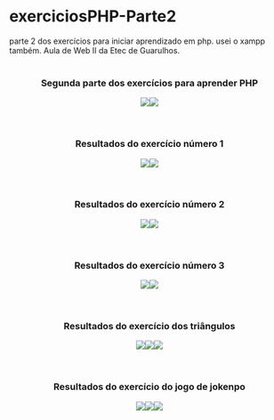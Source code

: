 # exerciciosPHP-Parte2
parte 2 dos exercícios para iniciar aprendizado em php. usei o xampp também. Aula de Web II da Etec de Guarulhos.
<br><br>
<div align="center">
  <h3>Segunda parte dos exercícios para aprender PHP</h3>
  <img src="ImagensEx/1.png"><img src="ImagensEx/2.png">
</div>
<br><br>
<div align="center">
  <h3>Resultados do exercício número 1</h3>
  <img src="ImagensEx/3.png"><img src="ImagensEx/4.png">
</div>
<br><br>
<div align="center">
  <h3>Resultados do exercício número 2</h3>
  <img src="ImagensEx/5.png"><img src="ImagensEx/6.png">
</div>
<br><br>
<div align="center">
  <h3>Resultados do exercício número 3</h3>
  <img src="ImagensEx/7.png"><img src="ImagensEx/8.png">
</div>
<br><br>
<div align="center">
  <h3>Resultados do exercício dos triângulos</h3>
  <img src="ImagensEx/9.png"><img src="ImagensEx/10.png"><img src="ImagensEx/11.png">
</div>
<br><br>
<div align="center">
  <h3>Resultados do exercício do jogo de jokenpo</h3>
  <img src="ImagensEx/12.png"><img src="ImagensEx/13.png"><img src="ImagensEx/14.png">
</div>

